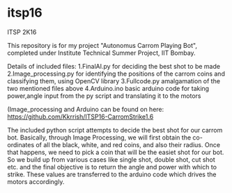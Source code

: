 # itsp16

ITSP 2K16

This repository is for my project "Autonomus Carrom Playing Bot", completed under Institute Technical Summer Project, IIT Bombay. 

Details of included files:
1.FinalAI.py 
  for deciding the best shot to be made
2.Image_processing.py
  for identifying the positions of the carrom coins and classifying them, using OpenCV library
3.Fullcode.py
  amalgamation of the two mentioned files above
4.Arduino.ino
  basic arduino code for taking power,angle input from the py script and translating it to the motors
  
(Image_processing and Arduino can be found on here: https://github.com/Kkrrish/ITSP16-CarromStrike1.6 

The included python script attempts to decide the best shot for our carrom bot. Basically, through Image Processing, we will first 
obtain the co-ordinates of all the black, white, and red coins, and also their radius. Once that happens, we need to pick a 
coin that will be the easiet shot for our bot. So we build up from various cases like single shot, double shot, cut shot etc. 
and the final objective is to return the angle and power with which to strike. These values are transferred to the arduino code which drives the motors accordingly.

